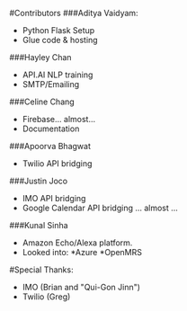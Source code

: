 #Contributors
###Aditya Vaidyam:
* Python Flask Setup
* Glue code & hosting

###Hayley Chan
* API.AI NLP training
* SMTP/Emailing

###Celine Chang
* Firebase... almost...
* Documentation

###Apoorva Bhagwat
* Twilio API bridging

###Justin Joco
* IMO API bridging
* Google Calendar API bridging ... almost ...

###Kunal Sinha
* Amazon Echo/Alexa platform.
* Looked into:
  *Azure
  *OpenMRS

#Special Thanks:
* IMO (Brian and "Qui-Gon Jinn")
* Twilio (Greg)
